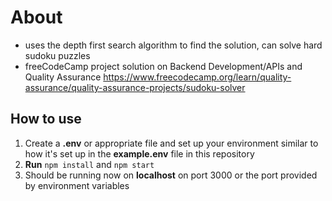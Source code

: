 # About
- uses the depth first search algorithm to find the solution, can solve hard sudoku puzzles  
- freeCodeCamp project solution on Backend Development/APIs and Quality Assurance 
https://www.freecodecamp.org/learn/quality-assurance/quality-assurance-projects/sudoku-solver

## How to use
1. Create a **.env** or appropriate file and set up your environment similar to how it's set up in the **example.env** file in this repository
2. **Run** `npm install` and `npm start`
3. Should be running now on **localhost** on port 3000 or the port provided by environment variables
